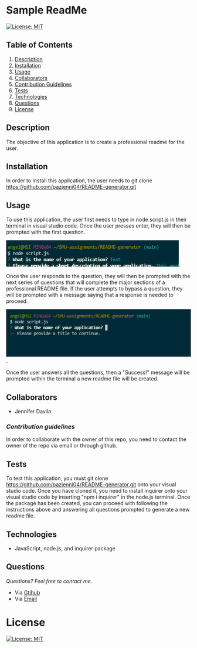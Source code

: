 # **Sample ReadMe**
[![License: MIT](https://img.shields.io/badge/License-MIT-yellow.svg)](https://opensource.org/licenses/MIT)

## **Table of Contents**
1. [Description](#description)
2. [Installation](#installation)
3. [Usage](#usage)
4. [Collaborators](#collaborators)
5. [Contribution Guidelines](#contribution-guidelines)
6. [Tests](#tests)
7. [Technologies](#technologies)
8. [Questions](#questions)
9. [License](#license)

## **Description**
The objective of this application is to create a professional readme for the user.

## **Installation**
In order to install this application, the user needs to git clone https://github.com/pazjenni04/README-generator.git

## **Usage**
To use this application, the user first needs to type in node script.js in their terminal in visual studio code.  Once the user presses enter, they will then be prompted with the first question. 

![This image is a screenshot of the first question the user is prompted](images\first-question_image.PNG).  

Once the user responds to the question, they will then be prompted with the next series of questions that will complete the major sections of a professional README file.  If the user attempts to bypass a question, they will be prompted with a message saying that a response is needed to proceed. 

![This image is an example of the message the user is prompted with if they attempt to proceed without responding to the question](images\missed-response_image.PNG).  

Once the user answers all the questions, then a "Success!" message will be prompted within the terminal a new readme file will be created.

## **Collaborators**
* Jennifer Davila

### *Contribution guidelines*
In order to collaborate with the owner of this repo, you need to contact the owner of the repo via email or through github.

## **Tests**
To test this application, you must git clone https://github.com/pazjenni04/README-generator.git onto your visual studio code.  Once you have cloned it, you need to install inquirer onto your visual studio code by inserting "npm i inquirer" in the node.js terminal.  Once the package has been created, you can proceed with following the instructions above and answering all questions prompted to generate a new readme file.

## **Technologies**
* JavaScript, node.js, and inquirer package

## **Questions**

*Questions? Feel free to contact me.*
* Via [Gtihub](https://github.com/pazjenni04)
* Via [Email](test@gmail.com)

# License
[![License: MIT](https://img.shields.io/badge/License-MIT-yellow.svg)](https://opensource.org/licenses/MIT)